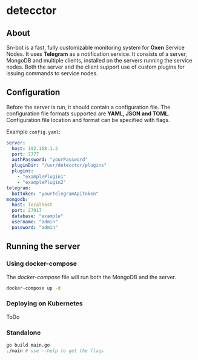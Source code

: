 # detecctor

## About

Sn-bot is a fast, fully customizable monitoring system for **Oxen** Service Nodes. It uses **Telegram** as a
notification service. It consists of a server, MongoDB and multiple clients, installed on the servers running the
service nodes. Both the server and the client support use of custom plugins for issuing commands to service nodes.

## Configuration

Before the server is run, it should contain a configuration file. The configuration file formats supported are
**YAML, JSON and TOML**. Configuration file location and format can be specified with flags.

Example `config.yaml`:

```yaml
server:
  host: 192.168.1.2
  port: 7777
  authPassword: "yourPassword"
  pluginDir: "/usr/detecctor/plugins"
  plugins:
    - "examplePlugin1"
    - "examplePlugin2"
telegram:
  botToken: "yourTelegramApiToken"
mongodb:
  host: localhost
  port: 27017
  database: "example"
  username: "admin"
  password: "admin"
```

## Running the server

### Using docker-compose

The _docker-compose_ file will run both the MongoDB and the server.

```bash
docker-compose up -d
``` 

### Deploying on Kubernetes

ToDo

### Standalone

```bash
go build main.go 
./main # use --help to get the flags 
```
